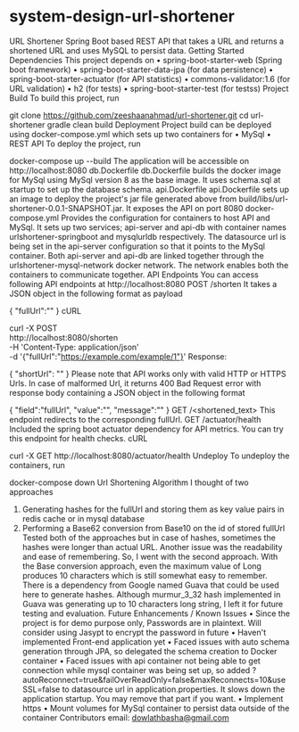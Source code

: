# system-design-url-shortener

URL Shortener
Spring Boot based REST API that takes a URL and returns a shortened URL and uses MySQL to persist data.
Getting Started
Dependencies
This project depends on
•	spring-boot-starter-web (Spring boot framework)
•	spring-boot-starter-data-jpa (for data persistence)
•	spring-boot-starter-actuator (for API statistics)
•	commons-validator:1.6 (for URL validation)
•	h2 (for tests)
•	spring-boot-starter-test (for testss)
Project Build
To build this project, run
 
 git clone https://github.com/zeeshaanahmad/url-shortener.git
cd url-shortener
 gradle clean build
Deployment
Project build can be deployed using docker-compose.yml which sets up two containers for
•	MySql
•	REST API
To deploy the project, run
 
 docker-compose up --build
The application will be accessible on http://localhost:8080
db.Dockerfile
db.Dockerfile builds the docker image for MySql using MySql version 8 as the base image. It uses schema.sql at startup to set up the database schema.
api.Dockerfile
api.Dockerfile sets up an image to deploy the project's jar file generated above from build/libs/url-shortener-0.0.1-SNAPSHOT.jar. It exposes the API on port 8080
docker-compose.yml
Provides the configuration for containers to host API and MySql. It sets up two services; api-server and api-db with container names urlshortener-springboot and mysqlurldb respectively. The datasource url is being set in the api-server configuration so that it points to the MySql container. Both api-server and api-db are linked together through the urlshortener-mysql-network docker network. The network enables both the containers to communicate together.
API Endpoints
You can access following API endpoints at http://localhost:8080
POST /shorten
It takes a JSON object in the following format as payload
 
{
  "fullUrl":"<The URL to be shortened>"
}
cURL
 
 curl -X POST \
  http://localhost:8080/shorten \
  -H 'Content-Type: application/json' \
  -d '{"fullUrl":"https://example.com/example/1"}'
Response:
 
{
  "shortUrl": "<shortened url for the fullUrl provided in the request payload>"
}
Please note that API works only with valid HTTP or HTTPS Urls. In case of malformed Url, it returns 400 Bad Request error with response body containing a JSON object in the following format
 
{
  "field":"fullUrl",
  "value":"<Malformed Url provided in the request>",
  "message":"<Exception message>"
}
GET /<shortened_text>
This endpoint redirects to the corresponding fullUrl.
GET /actuator/health
Included the spring boot actuator dependency for API metrics. You can try this endpoint for health checks.
cURL
 
 curl -X GET   http://localhost:8080/actuator/health
Undeploy
To undeploy the containers, run
 
 docker-compose down
Url Shortening Algorithm
I thought of two approaches
1.	Generating hashes for the fullUrl and storing them as key value pairs in redis cache or in mysql database
2.	Performing a Base62 conversion from Base10 on the id of stored fullUrl
Tested both of the approaches but in case of hashes, sometimes the hashes were longer than actual URL. Another issue was the readability and ease of remembering. So, I went with the second approach. With the Base conversion approach, even the maximum value of Long produces 10 characters which is still somewhat easy to remember.
There is a dependency from Google named Guava that could be used here to generate hashes. Although murmur_3_32 hash implemented in Guava was generating up to 10 characters long string, I left it for future testing and evaluation.
Future Enhancements / Known Issues
•	Since the project is for demo purpose only, Passwords are in plaintext. Will consider using Jasypt to encrypt the password in future
•	Haven't implemented Front-end application yet
•	Faced issues with auto schema generation through JPA, so delegated the schema creation to Docker container
•	Faced issues with api container not being able to get connection while mysql container was being set up, so added ?autoReconnect=true&failOverReadOnly=false&maxReconnects=10&useSSL=false to datasource url in application.properties. It slows down the application startup. You may remove that part if you want.
•	Implement https
•	Mount volumes for MySql container to persist data outside of the container
Contributors
email: dowlathbasha@gmail.com

